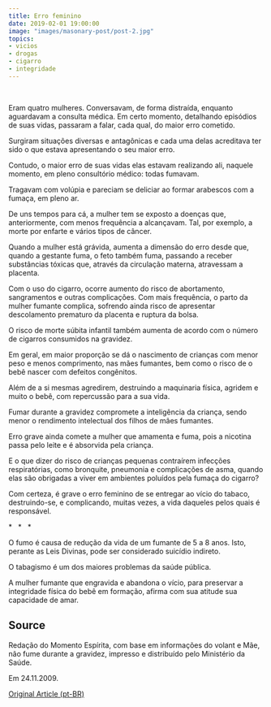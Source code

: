 ```yaml
---
title: Erro feminino
date: 2019-02-01 19:00:00
image: "images/masonary-post/post-2.jpg"
topics: 
- vicios
- drogas
- cigarro
- integridade
---
```

 

Eram quatro mulheres. Conversavam, de forma distraída, enquanto aguardavam a
consulta médica. Em certo momento, detalhando episódios de suas vidas, passaram
a falar, cada qual, do maior erro cometido.

Surgiram situações diversas e antagônicas e cada uma delas acreditava ter sido
o que estava apresentando o seu maior erro.

Contudo, o maior erro de suas vidas elas estavam realizando ali, naquele
momento, em pleno consultório médico: todas fumavam.

Tragavam com volúpia e pareciam se deliciar ao formar arabescos com a fumaça,
em pleno ar.

De uns tempos para cá, a mulher tem se exposto a doenças que, anteriormente,
com menos frequência a alcançavam. Tal, por exemplo, a morte por enfarte e
vários tipos de câncer.

Quando a mulher está grávida, aumenta a dimensão do erro desde que, quando a
gestante fuma, o feto também fuma, passando a receber substâncias tóxicas que,
através da circulação materna, atravessam a placenta.

Com o uso do cigarro, ocorre aumento do risco de abortamento, sangramentos e
outras complicações. Com mais frequência, o parto da mulher fumante complica,
sofrendo ainda risco de apresentar descolamento prematuro da placenta e ruptura
da bolsa.

O risco de morte súbita infantil também aumenta de acordo com o número de
cigarros consumidos na gravidez.

Em geral, em maior proporção se dá o nascimento de crianças com menor peso e
menos comprimento, nas mães fumantes, bem como o risco de o bebê nascer com
defeitos congênitos.

Além de a si mesmas agredirem, destruindo a maquinaria física, agridem e muito
o bebê, com repercussão para a sua vida.

Fumar durante a gravidez compromete a inteligência da criança, sendo menor o
rendimento intelectual dos filhos de mães fumantes.

Erro grave ainda comete a mulher que amamenta e fuma, pois a nicotina passa
pelo leite e é absorvida pela criança.

E o que dizer do risco de crianças pequenas contraírem infecções respiratórias,
como bronquite, pneumonia e complicações de asma, quando elas são obrigadas a
viver em ambientes poluídos pela fumaça do cigarro?

Com certeza, é grave o erro feminino de se entregar ao vício do tabaco,
destruindo-se, e complicando, muitas vezes, a vida daqueles pelos quais é
responsável.

*   *   *

O fumo é causa de redução da vida de um fumante de 5 a 8 anos. Isto, perante as
Leis Divinas, pode ser considerado suicídio indireto.

O tabagismo é um dos maiores problemas da saúde pública.

A mulher fumante que engravida e abandona o vício, para preservar a integridade
física do bebê em formação, afirma com sua atitude sua capacidade de amar.

## Source
Redação do Momento Espírita, com base em informações do volant
e Mãe, não fume durante a gravidez, impresso e distribuído
pelo Ministério da Saúde.

Em 24.11.2009.

[Original Article (pt-BR)](http://momento.com.br/pt/ler_texto.php?id=2433)
